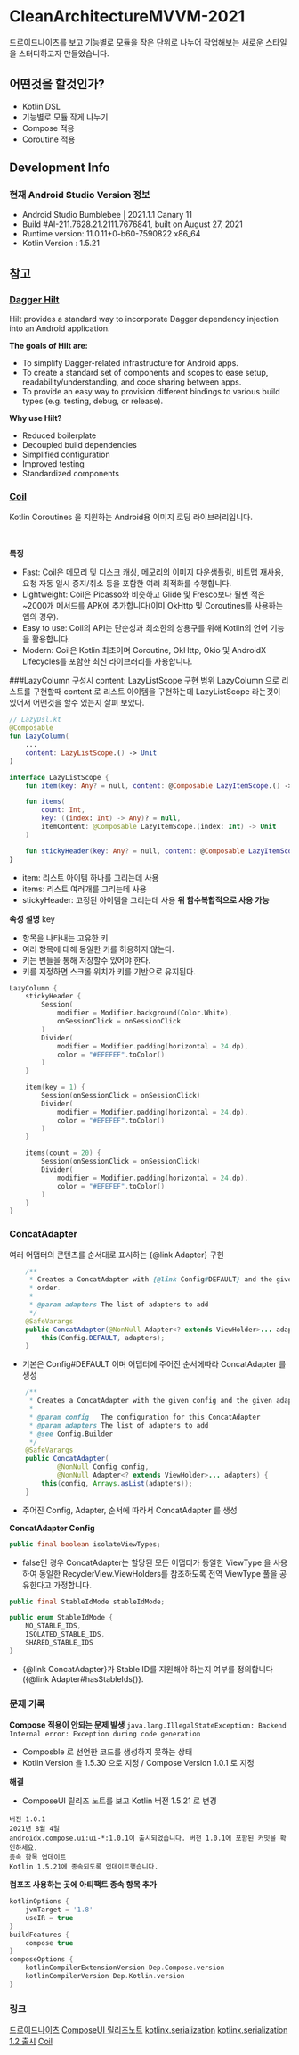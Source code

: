 # CleanArchitectureMVVM-2021
드로이드나이츠를 보고 기능별로 모듈을 작은 단위로 나누어 작업해보는 새로운 스타일을 스터디하고자 만들었습니다.

## 어떤것을 할것인가?
- Kotlin DSL
- 기능별로 모듈 작게 나누기
- Compose 적용
- Coroutine 적용

## Development Info

### 현재 Android Studio Version 정보
- Android Studio Bumblebee | 2021.1.1 Canary 11
- Build #AI-211.7628.21.2111.7676841, built on August 27, 2021
- Runtime version: 11.0.11+0-b60-7590822 x86_64
- Kotlin Version : 1.5.21

## 참고

### [Dagger Hilt](https://dagger.dev/hilt/)
Hilt provides a standard way to incorporate Dagger dependency injection into an Android application.

**The goals of Hilt are:**
- To simplify Dagger-related infrastructure for Android apps.
- To create a standard set of components and scopes to ease setup, readability/understanding, and code sharing between apps.
- To provide an easy way to provision different bindings to various build types (e.g. testing, debug, or release).

**Why use Hilt?**
- Reduced boilerplate
- Decoupled build dependencies
- Simplified configuration
- Improved testing
- Standardized components

### [Coil](https://github.com/coil-kt/coil)
Kotlin Coroutines 을 지원하는 Android용 이미지 로딩 라이브러리입니다.

<br>

**특징**
- Fast: Coil은 메모리 및 디스크 캐싱, 메모리의 이미지 다운샘플링, 비트맵 재사용, 요청 자동 일시 중지/취소 등을 포함한 여러 최적화를 수행합니다.
- Lightweight: Coil은 Picasso와 비슷하고 Glide 및 Fresco보다 훨씬 적은 ~2000개 메서드를 APK에 추가합니다(이미 OkHttp 및 Coroutines를 사용하는 앱의 경우).
- Easy to use: Coil의 API는 단순성과 최소한의 상용구를 위해 Kotlin의 언어 기능을 활용합니다.
- Modern: Coil은 Kotlin 최초이며 Coroutine, OkHttp, Okio 및 AndroidX Lifecycles를 포함한 최신 라이브러리를 사용합니다.

###LazyColumn 구성시 content: LazyListScope 구현 범위
LazyColumn 으로 리스트를 구현할때 content 로 리스트 아이템을 구현하는데 LazyListScope 라는것이 있어서 어떤것을 할수 있는지 살펴 보았다.

```kotlin
// LazyDsl.kt
@Composable
fun LazyColumn(
    ...
    content: LazyListScope.() -> Unit
)
```

```kotlin
interface LazyListScope {
    fun item(key: Any? = null, content: @Composable LazyItemScope.() -> Unit)

    fun items(
        count: Int,
        key: ((index: Int) -> Any)? = null,
        itemContent: @Composable LazyItemScope.(index: Int) -> Unit
    )

    fun stickyHeader(key: Any? = null, content: @Composable LazyItemScope.() -> Unit)
}
```
- item: 리스트 아이템 하나를 그리는데 사용
- items: 리스트 여러개를 그리는데 사용
- stickyHeader: 고정된 아이템을 그리는데 사용
**위 함수복합적으로 사용 가능**

**속성 설명**
key
- 항목을 나타내는 고유한 키
- 여러 항목에 대해 동일한 키를 허용하지 않는다.
- 키는 번들을 통해 저장할수 있어야 한다.
- 키를 지정하면 스크롤 위치가 키를 기반으로 유지된다.

```kotlin
LazyColumn {
    stickyHeader {
        Session(
            modifier = Modifier.background(Color.White),
            onSessionClick = onSessionClick
        )
        Divider(
            modifier = Modifier.padding(horizontal = 24.dp),
            color = "#EFEFEF".toColor()
        )
    }

    item(key = 1) {
        Session(onSessionClick = onSessionClick)
        Divider(
            modifier = Modifier.padding(horizontal = 24.dp),
            color = "#EFEFEF".toColor()
        )
    }

    items(count = 20) {
        Session(onSessionClick = onSessionClick)
        Divider(
            modifier = Modifier.padding(horizontal = 24.dp),
            color = "#EFEFEF".toColor()
        )
    } 
}
```

### ConcatAdapter
여러 어댑터의 콘텐츠를 순서대로 표시하는 {@link Adapter} 구현

```java
    /**
     * Creates a ConcatAdapter with {@link Config#DEFAULT} and the given adapters in the given
     * order.
     *
     * @param adapters The list of adapters to add
     */
    @SafeVarargs
    public ConcatAdapter(@NonNull Adapter<? extends ViewHolder>... adapters) {
        this(Config.DEFAULT, adapters);
    }
```
- 기본은 Config#DEFAULT 이며 어댑터에 주어진 순서에따라 ConcatAdapter 를 생성 

```java
    /**
     * Creates a ConcatAdapter with the given config and the given adapters in the given order.
     *
     * @param config   The configuration for this ConcatAdapter
     * @param adapters The list of adapters to add
     * @see Config.Builder
     */
    @SafeVarargs
    public ConcatAdapter(
            @NonNull Config config,
            @NonNull Adapter<? extends ViewHolder>... adapters) {
        this(config, Arrays.asList(adapters));
    }
```
- 주어진 Config, Adapter, 순서에 따라서 ConcatAdapter 를 생성

**ConcatAdapter Config**

```java
public final boolean isolateViewTypes;
```
- false인 경우 ConcatAdapter는 할당된 모든 어댑터가 동일한 ViewType 을 사용하여 동일한 RecyclerView.ViewHolders를 참조하도록 전역 ViewType 풀을 공유한다고 가정합니다.

```java
public final StableIdMode stableIdMode;

public enum StableIdMode {
    NO_STABLE_IDS,
    ISOLATED_STABLE_IDS,
    SHARED_STABLE_IDS   
}
```
- {@link ConcatAdapter}가 Stable ID를 지원해야 하는지 여부를 정의합니다({@link Adapter#hasStableIds()}.


### 문제 기록

**Compose 적용이 안되는 문제 발생**
`java.lang.IllegalStateException: Backend Internal error: Exception during code generation`
- Composble 로 선언한 코드를 생성하지 못하는 상태
- Kotlin Version 을 1.5.30 으로 지정 / Compose Version 1.0.1 로 지정

**해결**
- ComposeUI 릴리즈 노트를 보고 Kotlin 버전 1.5.21 로 변경

```
버전 1.0.1
2021년 8월 4일
androidx.compose.ui:ui-*:1.0.1이 출시되었습니다. 버전 1.0.1에 포함된 커밋을 확인하세요.
종속 항목 업데이트
Kotlin 1.5.21에 종속되도록 업데이트했습니다.
```

**컴포즈 사용하는 곳에 아티팩트 종속 항목 추가**
```groovy
kotlinOptions {
    jvmTarget = '1.8'
    useIR = true
}
buildFeatures {
    compose true
}
composeOptions {
    kotlinCompilerExtensionVersion Dep.Compose.version
    kotlinCompilerVersion Dep.Kotlin.version
}
```

### 링크
[드로이드나이츠](https://github.com/droidknights/DroidKnights2021_App)
[ComposeUI 릴리즈노트](https://developer.android.com/jetpack/androidx/releases/compose-ui?hl=ko)
[kotlinx.serialization](https://github.com/Kotlin/kotlinx.serialization)
[kotlinx.serialization 1.2 출시](https://blog.jetbrains.com/ko/kotlin/2021/05/kotlinx-serialization-1-2-released/)
[Coil]()